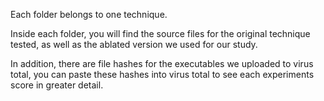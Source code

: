 Each folder belongs to one technique.

Inside each folder, you will find the source files for the original technique tested, as well as the ablated version we used for our study.

In addition, there are file hashes for the executables we uploaded to virus total, you can paste these hashes into virus total to see each experiments score in greater detail.
